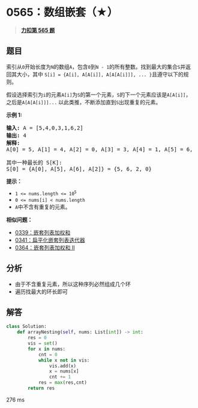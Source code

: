 # 0565：数组嵌套（★）


> <u>**[力扣第 565 题](https://leetcode.cn/problems/array-nesting/)**</u>

## 题目

<p>索引从<code>0</code>开始长度为<code>N</code>的数组<code>A</code>，包含<code>0</code>到<code>N - 1</code>的所有整数。找到最大的集合<code>S</code>并返回其大小，其中 <code>S[i] = {A[i], A[A[i]], A[A[A[i]]], ... }</code>且遵守以下的规则。</p>

<p>假设选择索引为<code>i</code>的元素<code>A[i]</code>为<code>S</code>的第一个元素，<code>S</code>的下一个元素应该是<code>A[A[i]]</code>，之后是<code>A[A[A[i]]]...</code> 以此类推，不断添加直到<code>S</code>出现重复的元素。</p>



<p><strong>示例 1:</strong></p>

<pre>
<strong>输入:</strong> A = [5,4,0,3,1,6,2]
<strong>输出:</strong> 4
<strong>解释:</strong>
A[0] = 5, A[1] = 4, A[2] = 0, A[3] = 3, A[4] = 1, A[5] = 6, A[6] = 2.

其中一种最长的 S[K]:
S[0] = {A[0], A[5], A[6], A[2]} = {5, 6, 2, 0}
</pre>



<p><strong>提示：</strong></p>

<ul>
<li><code>1 &lt;= nums.length &lt;= 10<sup>5</sup></code></li>
<li><code>0 &lt;= nums[i] &lt; nums.length</code></li>
<li><code>A</code>中不含有重复的元素。</li>
</ul>


**相似问题：**
- [0339：嵌套列表加权和](/leetcode/0339)
- [0341：扁平化嵌套列表迭代器](/leetcode/0341)
- [0364：嵌套列表加权和 II](/leetcode/0364)


## 分析

- 由于不含重复元素，所以这种序列必然组成几个环
- 遍历找最大的环长即可
## 解答


```python
class Solution:
    def arrayNesting(self, nums: List[int]) -> int:
        res = 0
        vis = set()
        for x in nums:
            cnt = 0
            while x not in vis:
                vis.add(x)
                x = nums[x]
                cnt += 1
            res = max(res,cnt)
        return res
```
276 ms
